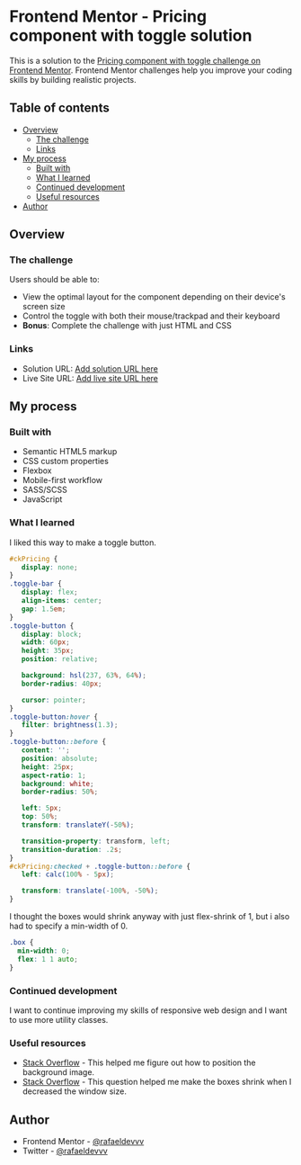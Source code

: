 # Frontend Mentor - Pricing component with toggle solution

This is a solution to the [Pricing component with toggle challenge on Frontend Mentor](https://www.frontendmentor.io/challenges/pricing-component-with-toggle-8vPwRMIC). Frontend Mentor challenges help you improve your coding skills by building realistic projects. 

## Table of contents

- [Overview](#overview)
  - [The challenge](#the-challenge)
  - [Links](#links)
- [My process](#my-process)
  - [Built with](#built-with)
  - [What I learned](#what-i-learned)
  - [Continued development](#continued-development)
  - [Useful resources](#useful-resources)
- [Author](#author)

## Overview

### The challenge

Users should be able to:

- View the optimal layout for the component depending on their device's screen size
- Control the toggle with both their mouse/trackpad and their keyboard
- **Bonus**: Complete the challenge with just HTML and CSS

### Links

- Solution URL: [Add solution URL here](https://your-solution-url.com)
- Live Site URL: [Add live site URL here](https://your-live-site-url.com)

## My process

### Built with

- Semantic HTML5 markup
- CSS custom properties
- Flexbox
- Mobile-first workflow
- SASS/SCSS
- JavaScript

### What I learned

I liked this way to make a toggle button.
```scss
#ckPricing {
   display: none;
}
.toggle-bar {
   display: flex;
   align-items: center;
   gap: 1.5em;
}
.toggle-button {
   display: block;
   width: 60px;
   height: 35px;
   position: relative;

   background: hsl(237, 63%, 64%);
   border-radius: 40px;

   cursor: pointer;
}
.toggle-button:hover {
   filter: brightness(1.3);
}
.toggle-button::before {
   content: '';
   position: absolute;
   height: 25px;
   aspect-ratio: 1;
   background: white;
   border-radius: 50%;

   left: 5px;
   top: 50%;
   transform: translateY(-50%);

   transition-property: transform, left;
   transition-duration: .2s;
}
#ckPricing:checked + .toggle-button::before {
   left: calc(100% - 5px);

   transform: translate(-100%, -50%);
}
```

I thought the boxes would shrink anyway with just flex-shrink of 1, but i also had to specify a min-width of 0.
```scss
.box {
  min-width: 0;
  flex: 1 1 auto;
}
```

### Continued development
I want to continue improving my skills of responsive web design and I want to use more utility classes.

### Useful resources

- [Stack Overflow](https://stackoverflow.com/questions/31292187/background-position-percentage-not-working#:~:text=The%20why,100%25%3B%20is%20bottom%20right.) - This helped me figure out how to position the background image.
- [Stack Overflow](https://stackoverflow.com/questions/38382734/flex-items-not-shrinking-when-window-gets-smaller) - This question helped me make the boxes shrink when I decreased the window size.

## Author

- Frontend Mentor - [@rafaeldevvv](https://www.frontendmentor.io/profile/rafaeldevvv)
- Twitter - [@rafaeldevvv](https://www.instagram.com/rafaeldevvv)